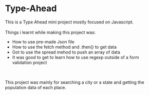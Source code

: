 # Type-Ahead
This is a Type Ahead mini project mostly focused on Javascript. 
<br>
<br>
Things i learnt while making this project was:
 <ul>
    <li> How to use pre-made Json file </li>
    <li> How to use the fetch method and .then() to get data </li>
    <li> Got to use the spread mehod to push an array of data</li>
    <li>It was good to get to learn how to use regexp outside of a form validation project</li>
  </ul>
  
  <br>
  <br>
This project was mainly for searching a city or a state and getting the population data of each place.
